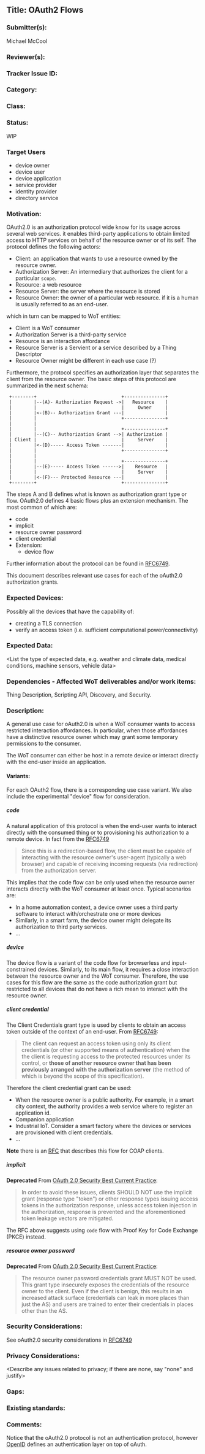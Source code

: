 ## Title: OAuth2 Flows

### Submitter(s): 

Michael McCool

### Reviewer(s):

<Suggest reviewers>

### Tracker Issue ID:

<please leave blank>

### Category:

<please leave blank>

### Class: 

<please leave blank>

### Status: 

WIP

### Target Users

- device owner
- device user
- device application
- service provider
- identity provider
- directory service

### Motivation:


OAuth2.0 is an authorization protocol wide know for its usage across several web services. it enables third-party applications to obtain limited access to HTTP services on behalf of the resource owner or of its self. 
The protocol defines the following actors:

* Client: an application that wants to use a resource owned by the resource owner. 
* Authorization Server: An intermediary that authorizes the client for a particular `scope`. 
* Resource: a web resource 
* Resource Server: the server where the resource is stored
* Resource Owner: the owner of a particular web resource. if it is a human is usually referred to as an end-user.

which in turn can be mapped to WoT entities: 
* Client is a WoT consumer
* Authorization Server is a third-party service
* Resource is an interaction affordance
* Resource Server is a Servient or a service described by a Thing Descriptor
* Resource Owner might be different in each use case (?)

Furthermore, the protocol specifies an authorization layer that separates the client from the resource owner. The basic steps of this protocol are summarized in the next schema:

     +--------+                               +---------------+
     |        |--(A)- Authorization Request ->|   Resource    |
     |        |                               |     Owner     |
     |        |<-(B)-- Authorization Grant ---|               |
     |        |                               +---------------+
     |        |
     |        |                               +---------------+
     |        |--(C)-- Authorization Grant -->| Authorization |
     | Client |                               |     Server    |
     |        |<-(D)----- Access Token -------|               |
     |        |                               +---------------+
     |        |
     |        |                               +---------------+
     |        |--(E)----- Access Token ------>|    Resource   |
     |        |                               |     Server    |
     |        |<-(F)--- Protected Resource ---|               |
     +--------+                               +---------------+

The steps A and B defines what is known as authorization grant type or flow. OAuth2.0 defines 4 basic flows plus an extension mechanism. The most common of which are:
* code
* implicit
* resource owner password
* client credential
* Extension:
    - device flow

Further information about the protocol can be found in [RFC6749](https://tools.ietf.org/html/rfc6749#section-1).

This document describes relevant use cases for each of the oAuth2.0 authorization grants. 

### Expected Devices:

Possibly all the devices that have the capability of: 
- creating a TLS connection
- verify an access token (i.e. sufficient computational power/connectivity) 

### Expected Data:

<List the type of expected data, e.g. weather and climate data, medical conditions, machine sensors, vehicle data>

### Dependencies - Affected WoT deliverables and/or work items:

Thing Description, Scripting API, Discovery, and Security. 

### Description:

A general use case for oAuth2.0 is when a WoT consumer wants to access restricted interaction affordances. In particular, when those affordances have a distinctive resource owner which may grant some temporary permissions to the consumer.  

The WoT consumer can either be host in a remote device or interact directly with the end-user inside an application.

#### Variants:

For each OAuth2 flow, there is a corresponding use case variant.
We also include the experimental "device" flow for consideration.

##### code

A natural application of this protocol is when the end-user wants to interact directly with the consumed thing or to provisioning his authorization to a remote device. In fact from the [RFC6749](https://tools.ietf.org/html/rfc6749#section-4.1)

> Since this is a redirection-based flow, the client must be capable of
   interacting with the resource owner's user-agent (typically a web
   browser) and capable of receiving incoming requests (via redirection)
   from the authorization server.


This implies that the code flow can be only used when the resource owner interacts directly with the WoT consumer at least once. Typical scenarios are:

- In a home automation context, a device owner uses a third party software to interact with/orchestrate one or more devices
- Similarly, in a smart farm, the device owner might delegate its authorization to third party services.
- ...   

##### device

The device flow is a variant of the code flow for browserless and input-constrained devices. Similarly, to its main flow, it requires a close interaction between the resource owner and the WoT consumer. Therefore, the use cases for this flow are the same as the code authorization grant but restricted to all devices that do not have a rich mean to interact with the resource owner.  


##### client credential
The Client Credentials grant type is used by clients to obtain an access token outside of the context of an end-user. From [RFC6749](https://tools.ietf.org/html/rfc6749#section-4.4):

>  The client can request an access token using only its client
   credentials (or other supported means of authentication) when the
   the client is requesting access to the protected resources under its
   control, or __those of another resource owner that has been previously
   arranged with the authorization server__ (the method of which is beyond
   the scope of this specification).

Therefore the client credential grant can be used:
- When the resource owner is a public authority. For example, in a smart city context, the authority provides a web service where to register an application id.
- Companion application
- Industrial IoT. Consider a smart factory where the devices or services are provisioned with client credentials. 
- ...

**Note** there is an [RFC](https://tools.ietf.org/html/draft-tschofenig-ace-oauth-iot-01) that describes this flow for COAP clients.

##### implicit
**Deprecated**
From  [OAuth 2.0 Security Best Current Practice](https://tools.ietf.org/html/draft-ietf-oauth-security-topics-15#section-2.1.2):

> In order to avoid these issues, clients SHOULD NOT use the implicit
   grant (response type "token") or other response types issuing access
   tokens in the authorization response, unless access token injection
   in the authorization, response is prevented and the aforementioned
   token leakage vectors are mitigated.

The RFC above suggests using `code` flow with Proof Key for Code Exchange (PKCE) instead. 

##### resource owner password
**Deprecated** From  [OAuth 2.0 Security Best Current Practice](https://tools.ietf.org/html/draft-ietf-oauth-security-topics-15#section-2.1.2):

> The resource owner password credentials grant MUST NOT be used.  This
   grant type insecurely exposes the credentials of the resource owner
   to the client.  Even if the client is benign, this results in an
   increased attack surface (credentials can leak in more places than
   just the AS) and users are trained to enter their credentials in
   places other than the AS.




### Security Considerations:

See oAuth2.0 security considerations in [RFC6749](https://tools.ietf.org/html/rfc6749#section-10)

### Privacy Considerations:

<Describe any issues related to privacy; if there are none, say "none" and justify>

### Gaps:

<Describe any gaps that are not addressed in the current WoT standards and building blocks>

### Existing standards:

<Provide links to relevant standards that are relevant for this use case>

### Comments:
Notice that the oAuth2.0 protocol is not an authentication protocol, however [OpenID](https://openid.net/connect/) defines an authentication layer on top of oAuth.
